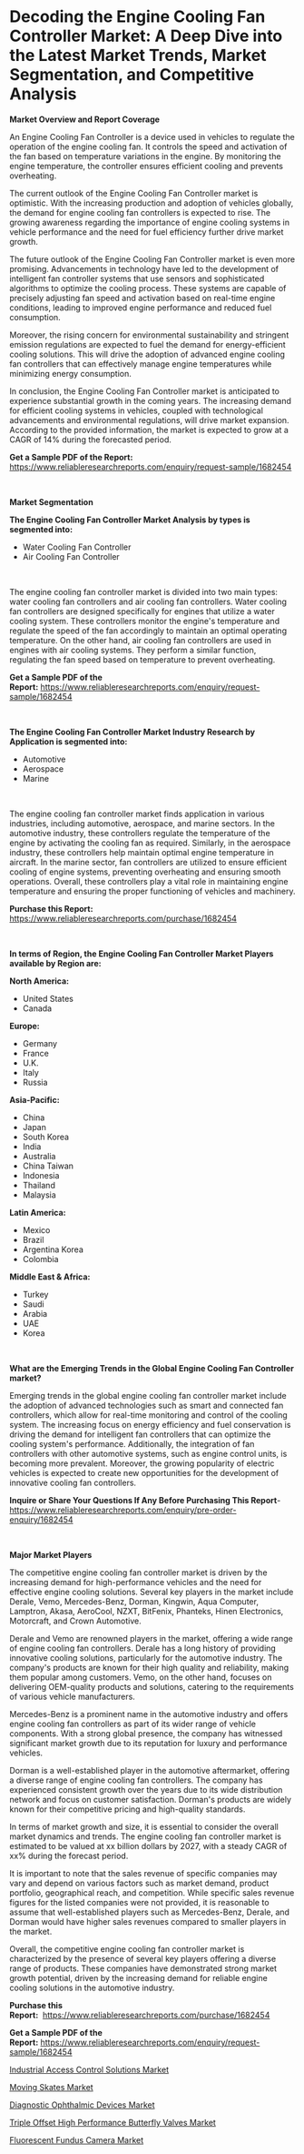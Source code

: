 <p><h1>Decoding the Engine Cooling Fan Controller Market: A Deep Dive into the Latest Market Trends, Market Segmentation, and Competitive Analysis</h1></p><p><strong>Market Overview and Report Coverage</strong></p>
<p><p>An Engine Cooling Fan Controller is a device used in vehicles to regulate the operation of the engine cooling fan. It controls the speed and activation of the fan based on temperature variations in the engine. By monitoring the engine temperature, the controller ensures efficient cooling and prevents overheating.</p><p>The current outlook of the Engine Cooling Fan Controller market is optimistic. With the increasing production and adoption of vehicles globally, the demand for engine cooling fan controllers is expected to rise. The growing awareness regarding the importance of engine cooling systems in vehicle performance and the need for fuel efficiency further drive market growth.</p><p>The future outlook of the Engine Cooling Fan Controller market is even more promising. Advancements in technology have led to the development of intelligent fan controller systems that use sensors and sophisticated algorithms to optimize the cooling process. These systems are capable of precisely adjusting fan speed and activation based on real-time engine conditions, leading to improved engine performance and reduced fuel consumption.</p><p>Moreover, the rising concern for environmental sustainability and stringent emission regulations are expected to fuel the demand for energy-efficient cooling solutions. This will drive the adoption of advanced engine cooling fan controllers that can effectively manage engine temperatures while minimizing energy consumption.</p><p>In conclusion, the Engine Cooling Fan Controller market is anticipated to experience substantial growth in the coming years. The increasing demand for efficient cooling systems in vehicles, coupled with technological advancements and environmental regulations, will drive market expansion. According to the provided information, the market is expected to grow at a CAGR of 14% during the forecasted period.</p></p>
<p><strong>Get a Sample PDF of the Report:</strong> <a href="https://www.reliableresearchreports.com/enquiry/request-sample/1682454">https://www.reliableresearchreports.com/enquiry/request-sample/1682454</a></p>
<p>&nbsp;</p>
<p><strong>Market Segmentation</strong></p>
<p><strong>The Engine Cooling Fan Controller Market Analysis by types is segmented into:</strong></p>
<p><ul><li>Water Cooling Fan Controller</li><li>Air Cooling Fan Controller</li></ul></p>
<p>&nbsp;</p>
<p><p>The engine cooling fan controller market is divided into two main types: water cooling fan controllers and air cooling fan controllers. Water cooling fan controllers are designed specifically for engines that utilize a water cooling system. These controllers monitor the engine's temperature and regulate the speed of the fan accordingly to maintain an optimal operating temperature. On the other hand, air cooling fan controllers are used in engines with air cooling systems. They perform a similar function, regulating the fan speed based on temperature to prevent overheating.</p></p>
<p><strong>Get a Sample PDF of the Report:</strong>&nbsp;<a href="https://www.reliableresearchreports.com/enquiry/request-sample/1682454">https://www.reliableresearchreports.com/enquiry/request-sample/1682454</a></p>
<p>&nbsp;</p>
<p><strong>The Engine Cooling Fan Controller Market Industry Research by Application is segmented into:</strong></p>
<p><ul><li>Automotive</li><li>Aerospace</li><li>Marine</li></ul></p>
<p>&nbsp;</p>
<p><p>The engine cooling fan controller market finds application in various industries, including automotive, aerospace, and marine sectors. In the automotive industry, these controllers regulate the temperature of the engine by activating the cooling fan as required. Similarly, in the aerospace industry, these controllers help maintain optimal engine temperature in aircraft. In the marine sector, fan controllers are utilized to ensure efficient cooling of engine systems, preventing overheating and ensuring smooth operations. Overall, these controllers play a vital role in maintaining engine temperature and ensuring the proper functioning of vehicles and machinery.</p></p>
<p><strong>Purchase this Report:</strong>&nbsp; <a href="https://www.reliableresearchreports.com/purchase/1682454">https://www.reliableresearchreports.com/purchase/1682454</a></p>
<p>&nbsp;</p>
<p><strong>In terms of Region, the Engine Cooling Fan Controller Market Players available by Region are:</strong></p>
<p>
    <p> <strong> North America: </strong>
        <ul>
            <li>United States</li>
            <li>Canada</li>
        </ul>
        </p> 
    <p> <strong> Europe: </strong>
        <ul>
            <li>Germany</li>
            <li>France</li>
            <li>U.K.</li>
            <li>Italy</li>
            <li>Russia</li>
        </ul>
        </p> 
    <p> <strong> Asia-Pacific: </strong>
        <ul>
            <li>China</li>
            <li>Japan</li>
            <li>South Korea</li>
            <li>India</li>
            <li>Australia</li>
            <li>China Taiwan</li>
            <li>Indonesia</li>
            <li>Thailand</li>
            <li>Malaysia</li>
        </ul>
        </p> 
    <p> <strong> Latin America: </strong>
        <ul>
            <li>Mexico</li>
            <li>Brazil</li>
            <li>Argentina Korea</li>
            <li>Colombia</li>
        </ul>
        </p> 
    <p> <strong> Middle East & Africa: </strong>
        <ul>
            <li>Turkey</li>
            <li>Saudi</li>
            <li>Arabia</li>
            <li>UAE</li>
            <li>Korea</li>
        </ul>
    </p>
    </p>
<p>&nbsp;</p>
<p><strong>What are the Emerging Trends in the Global Engine Cooling Fan Controller market?</strong></p>
<p><p>Emerging trends in the global engine cooling fan controller market include the adoption of advanced technologies such as smart and connected fan controllers, which allow for real-time monitoring and control of the cooling system. The increasing focus on energy efficiency and fuel conservation is driving the demand for intelligent fan controllers that can optimize the cooling system's performance. Additionally, the integration of fan controllers with other automotive systems, such as engine control units, is becoming more prevalent. Moreover, the growing popularity of electric vehicles is expected to create new opportunities for the development of innovative cooling fan controllers.</p></p>
<p><strong>Inquire or Share Your Questions If Any Before Purchasing This Report</strong>- <a href="https://www.reliableresearchreports.com/enquiry/pre-order-enquiry/1682454">https://www.reliableresearchreports.com/enquiry/pre-order-enquiry/1682454</a></p>
<p>&nbsp;</p>
<p><strong>Major Market Players</strong></p>
<p><p>The competitive engine cooling fan controller market is driven by the increasing demand for high-performance vehicles and the need for effective engine cooling solutions. Several key players in the market include Derale, Vemo, Mercedes-Benz, Dorman, Kingwin, Aqua Computer, Lamptron, Akasa, AeroCool, NZXT, BitFenix, Phanteks, Hinen Electronics, Motorcraft, and Crown Automotive. </p><p>Derale and Vemo are renowned players in the market, offering a wide range of engine cooling fan controllers. Derale has a long history of providing innovative cooling solutions, particularly for the automotive industry. The company's products are known for their high quality and reliability, making them popular among customers. Vemo, on the other hand, focuses on delivering OEM-quality products and solutions, catering to the requirements of various vehicle manufacturers.</p><p>Mercedes-Benz is a prominent name in the automotive industry and offers engine cooling fan controllers as part of its wider range of vehicle components. With a strong global presence, the company has witnessed significant market growth due to its reputation for luxury and performance vehicles.</p><p>Dorman is a well-established player in the automotive aftermarket, offering a diverse range of engine cooling fan controllers. The company has experienced consistent growth over the years due to its wide distribution network and focus on customer satisfaction. Dorman's products are widely known for their competitive pricing and high-quality standards.</p><p>In terms of market growth and size, it is essential to consider the overall market dynamics and trends. The engine cooling fan controller market is estimated to be valued at xx billion dollars by 2027, with a steady CAGR of xx% during the forecast period.</p><p>It is important to note that the sales revenue of specific companies may vary and depend on various factors such as market demand, product portfolio, geographical reach, and competition. While specific sales revenue figures for the listed companies were not provided, it is reasonable to assume that well-established players such as Mercedes-Benz, Derale, and Dorman would have higher sales revenues compared to smaller players in the market.</p><p>Overall, the competitive engine cooling fan controller market is characterized by the presence of several key players offering a diverse range of products. These companies have demonstrated strong market growth potential, driven by the increasing demand for reliable engine cooling solutions in the automotive industry.</p></p>
<p><strong>Purchase this Report:</strong>&nbsp;&nbsp;<a href="https://www.reliableresearchreports.com/purchase/1682454">https://www.reliableresearchreports.com/purchase/1682454</a></p>
<p></p>
<p><strong>Get a Sample PDF of the Report:</strong>&nbsp;<a href="https://www.reliableresearchreports.com/enquiry/request-sample/1682454">https://www.reliableresearchreports.com/enquiry/request-sample/1682454</a></p>
<p><p><a href="https://medium.com/@nicosmitham/industrial-access-control-solutions-market-analysis-and-sze-forecasted-for-period-from-2023-to-2030-6ac55f28e83d">Industrial Access Control Solutions Market</a></p><p><a href="https://github.com/amae102299/Market-Research-Report-List-1/blob/main/moving-skates-market.md">Moving Skates Market</a></p><p><a href="https://www.linkedin.com/pulse/diagnostic-ophthalmic-devices-market-size-share-amp-trends-yiqoe/">Diagnostic Ophthalmic Devices Market</a></p><p><a href="https://medium.com/@pauladams6h/triple-offset-high-performance-butterfly-valves-market-analysis-and-sze-forecasted-for-period-from-d04731ad4aac">Triple Offset High Performance Butterfly Valves Market</a></p><p><a href="https://www.linkedin.com/pulse/fluorescent-fundus-camera-market-size-global-industry-overview-11cpe/">Fluorescent Fundus Camera Market</a></p></p>